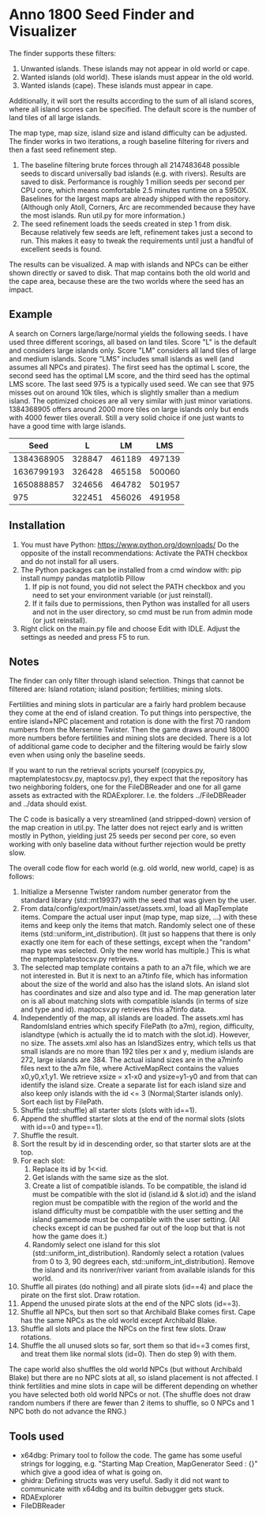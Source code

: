 # Anno 1800 Seed Finder and Visualizer

The finder supports these filters:

1) Unwanted islands. These islands may not appear in old world or cape.
2) Wanted islands (old world). These islands must appear in the old world.
3) Wanted islands (cape). These islands must appear in cape.

Additionally, it will sort the results according to the sum of all island scores, where all island scores can be specified. The default score is the number of land tiles of all large islands.

The map type, map size, island size and island difficulty can be adjusted. The finder works in two iterations, a rough baseline filtering for rivers and then a fast seed refinement step. 

1) The baseline filtering brute forces through all 2147483648 possible seeds to discard universally bad islands (e.g. with rivers). Results are saved to disk. Performance is roughly 1 million seeds per second per CPU core, which means comfortable 2.5 minutes runtime on a 5950X. Baselines for the largest maps are already shipped with the repository. (Although only Atoll, Corners, Arc are recommended because they have the most islands. Run util.py for more information.)
2) The seed refinement loads the seeds created in step 1 from disk. Because relatively few seeds are left, refinement takes just a second to run. This makes it easy to tweak the requirements until just a handful of excellent seeds is found.

The results can be visualized. A map with islands and NPCs can be either shown directly or saved to disk. That map contains both the old world and the cape area, because these are the two worlds where the seed has an impact.

## Example

A search on Corners large/large/normal yields the following seeds. I have used three different scorings, all based on land tiles. Score "L" is the default and considers large islands only. Score "LM" considers all land tiles of large and medium islands. Score "LMS" includes small islands as well (and assumes all NPCs and pirates). The first seed has the optimal L score, the second seed has the optimal LM score, and the third seed has the optimal LMS score. The last seed 975 is a typically used seed. We can see that 975 misses out on around 10k tiles, which is slightly smaller than a medium island. The optimized choices are all very similar with just minor variations. 1384368905 offers around 2000 more tiles on large islands only but ends with 4000 fewer tiles overall. Still a very solid choice if one just wants to have a good time with large islands. 

| Seed | L | LM | LMS |
| --- | --- | --- | --- |
| 1384368905 | 328847 | 461189 | 497139 |
| 1636799193 | 326428 | 465158 | 500060 |
| 1650888857 | 324656 | 464782 | 501957 |
| 975        | 322451 | 456026 | 491958 |


## Installation

1) You must have Python: https://www.python.org/downloads/ Do the opposite of the install recommendations: Activate the PATH checkbox and do not install for all users.
2) The Python packages can be installed from a cmd window with: pip install numpy pandas matplotlib Pillow 
    1. If pip is not found, you did not select the PATH checkbox and you need to set your environment variable (or just reinstall). 
    2. If it fails due to permissions, then Python was installed for all users and not in the user directory, so cmd must be run from admin mode (or just reinstall).
3) Right click on the main.py file and choose Edit with IDLE. Adjust the settings as needed and press F5 to run.


## Notes 

The finder can only filter through island selection. Things that cannot be filtered are: Island rotation; island position; fertilities; mining slots. 

Fertilities and mining slots in particular are a fairly hard problem because they come at the end of island creation. To put things into perspective, the entire island+NPC placement and rotation is done with the first 70 random numbers from the Mersenne Twister. Then the game draws around 18000 more numbers before fertilities and mining slots are decided. There is a lot of additional game code to decipher and the filtering would be fairly slow even when using only the baseline seeds.

If you want to run the retrieval scripts yourself (copypics.py, maptemplatestocsv.py, maptocsv.py), they expect that the repository has two neighboring folders, one for the FileDBReader and one for all game assets as extracted with the RDAExplorer. I.e. the folders ../FileDBReader and ../data should exist.

The C code is basically a very streamlined (and stripped-down) version of the map creation in util.py. The latter does not reject early and is written mostly in Python, yielding just 25 seeds per second per core, so even working with only baseline data without further rejection would be pretty slow.

The overall code flow for each world (e.g. old world, new world, cape) is as follows:

1) Initialize a Mersenne Twister random number generator from the standard library (std::mt19937) with the seed that was given by the user.
2) From data/config/export/main/asset/assets.xml, load all MapTemplate items. Compare the actual user input (map type, map size, ...) with these items and keep only the items that match. Randomly select one of these items (std::uniform_int_distribution). (It just so happens that there is only exactly one item for each of these settings, except when the "random" map type was selected. Only the new world has multiple.) This is what the maptemplatestocsv.py retrieves.
3) The selected map template contains a path to an a7t file, which we are not interested in. But it is next to an a7tinfo file, which has information about the size of the world and also has the island slots. An island slot has coordinates and size and also type and id. The map generation later on is all about matching slots with compatible islands (in terms of size and type and id). maptocsv.py retrieves this a7tinfo data.
4) Independently of the map, all islands are loaded. The assets.xml has RandomIsland entries which specify FilePath (to a7m), region, difficulty, islandtype (which is actually the id to match with the slot.id). However, no size. The assets.xml also has an IslandSizes entry, which tells us that small islands are no more than 192 tiles per x and y, medium islands are 272, large islands are 384. The actual island sizes are in the a7minfo files next to the a7m file, where ActiveMapRect contains the values x0,y0,x1,y1. We retrieve xsize = x1-x0 and ysize=y1-y0 and from that can identify the island size. Create a separate list for each island size and also keep only islands with the id <= 3 (Normal;Starter islands only). Sort each list by FilePath.
5) Shuffle (std::shuffle) all starter slots (slots with id==1). 
6) Append the shuffled starter slots at the end of the normal slots (slots with id==0 and type==1). 
7) Shuffle the result.
8) Sort the result by id in descending order, so that starter slots are at the top.
9) For each slot: 
    1) Replace its id by 1<<id. 
    2) Get islands with the same size as the slot.
    3) Create a list of compatible islands. To be compatible, the island id must be compatible with the slot id (island.id & slot.id) and the island region must be compatible with the region of the world and the island difficulty must be compatible with the user setting and the island gamemode must be compatible with the user setting. (All checks except id can be pushed far out of the loop but that is not how the game does it.)
    4) Randomly select one island for this slot (std::uniform_int_distribution). Randomly select a rotation (values from 0 to 3, 90 degrees each, std::uniform_int_distribution). Remove the island and its nonriver/river variant from available islands for this world.
10) Shuffle all pirates (do nothing) and all pirate slots (id==4) and place the pirate on the first slot. Draw rotation.
11) Append the unused pirate slots at the end of the NPC slots (id==3). 
12) Shuffle all NPCs, but then sort so that Archibald Blake comes first. Cape has the same NPCs as the old world except Archibald Blake. 
13) Shuffle all slots and place the NPCs on the first few slots. Draw rotations.
14) Shuffle the all unused slots so far, sort them so that id==3 comes first, and treat them like normal slots (id=0). Then do step 9) with them. 

The cape world also shuffles the old world NPCs (but without Archibald Blake) but there are no NPC slots at all, so island placement is not affected. I think fertilities and mine slots in cape will be different depending on whether you have selected both old world NPCs or not. (The shuffle does not draw random numbers if there are fewer than 2 items to shuffle, so 0 NPCs and 1 NPC both do not advance the RNG.)



## Tools used

- x64dbg: Primary tool to follow the code. The game has some useful strings for logging, e.g. "Starting Map Creation, MapGenerator Seed : {}" which give a good idea of what is going on.
- ghidra: Defining structs was very useful. Sadly it did not want to communicate with x64dbg and its builtin debugger gets stuck.
- RDAExplorer
- FileDBReader
